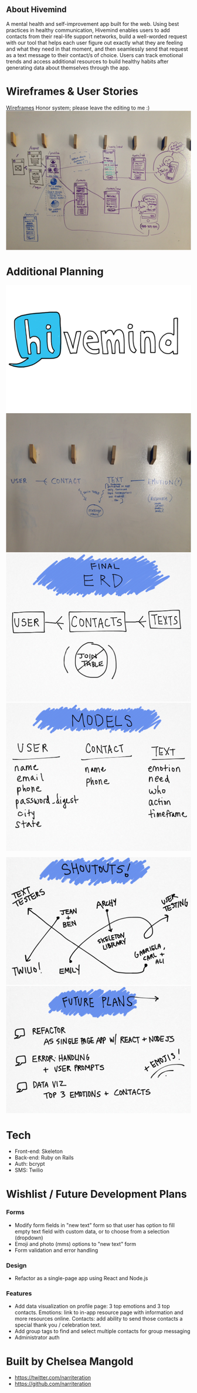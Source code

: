 ## About Hivemind

A mental health and self-improvement app built for the web. Using best practices in healthy communication, Hivemind enables users to add contacts from their real-life support networks, build a well-worded request with our tool that helps each user figure out exactly what they are feeling and what they need in that moment, and then seamlessly send that request as a text message to their contact/s of choice. Users can track emotional trends and access additional resources to build healthy habits after generating data about themselves through the app.

# Wireframes & User Stories

[Wireframes](https://app.moqups.com/cmangold/QOGkiGIPCQ/view/page/ad64222d5?ui=0)
Honor system; please leave the editing to me :)
![User Story](app/assets/images/user_story.JPG)

# Additional Planning

![Logo](app/assets/images/logo.png)
![Initial ERD](app/assets/images/erd_original.jpg)
![Final ERD](app/assets/images/erd_final.jpg)
![Models](app/assets/images/models.jpg)

![Shoutouts](app/assets/images/shoutouts.jpg)
![Future Plans](app/assets/images/future_plans.jpg)


# Tech

- Front-end: Skeleton
- Back-end: Ruby on Rails
- Auth: bcrypt
- SMS: Twilio

# Wishlist / Future Development Plans

### Forms
- Modify form fields in "new text" form so that user has option to fill empty text field with custom data, or to choose from a selection (dropdown)
- Emoji and photo (mms) options to "new text" form
- Form validation and error handling

### Design
- Refactor as a single-page app using React and Node.js

### Features
- Add data visualization on profile page: 3 top emotions and 3 top contacts. Emotions: link to in-app resource page with information and more resources online. Contacts: add ability to send those contacts a special thank you / celebration text.
- Add group tags to find and select multiple contacts for group messaging
- Administrator auth

# Built by Chelsea Mangold

- https://twitter.com/narriteration
- https://github.com/narriteration
